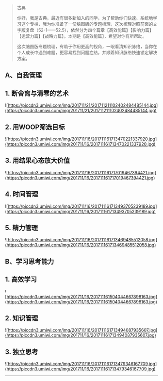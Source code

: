 > 古典
> 
> 你好，我是古典，最近有很多新加入的同学，为了帮助你们快速、系统地学习这个专栏，我为你准备了一份脑图版的专题梳理，这次梳理对照前面的文字版复盘（52-1——52.5），依然分为四个篇章【高效能篇】【影响力篇】【运营力篇】【战略力篇】。本期是【高效能篇】，希望对你有所帮助。
> 
> 这次脑图版专题梳理，有助于你用更高的视角，一眼看清知识脉络，当你在个人成长中遇到难题，更容易找到问题症结，并顺着知识脉络快速锁定解决方案。

## A、自我管理

## 1. 断舍离与清零的艺术

![https://piccdn3.umiwi.com/img/201711/21/201711211102402484485144.jpg](https://piccdn3.umiwi.com/img/201711/21/201711211102402484485144.jpg)

## 2. 用WOOP筛选目标

![https://piccdn3.umiwi.com/img/201711/16/201711161713470221337920.jpg](https://piccdn3.umiwi.com/img/201711/16/201711161713470221337920.jpg)

## 3. 用结果心态放大价值

![https://piccdn3.umiwi.com/img/201711/16/201711161717019467394421.jpg](https://piccdn3.umiwi.com/img/201711/16/201711161717019467394421.jpg)

## 4. 时间管理

![https://piccdn3.umiwi.com/img/201711/16/201711161713493705239189.jpg](https://piccdn3.umiwi.com/img/201711/16/201711161713493705239189.jpg)

## 5. 精力管理

![https://piccdn3.umiwi.com/img/201711/16/201711161713469485512058.jpg](https://piccdn3.umiwi.com/img/201711/16/201711161713469485512058.jpg)

## B、学习思考能力

## 1. 高效学习

![https://piccdn3.umiwi.com/img/201711/16/201711161504044667898163.jpg](https://piccdn3.umiwi.com/img/201711/16/201711161504044667898163.jpg)

## 2. 知识管理

![https://piccdn3.umiwi.com/img/201711/16/201711161713494087935607.jpg](https://piccdn3.umiwi.com/img/201711/16/201711161713494087935607.jpg)

## 3. 独立思考

![https://piccdn3.umiwi.com/img/201711/16/201711161713479346167709.jpg](https://piccdn3.umiwi.com/img/201711/16/201711161713479346167709.jpg)

---
